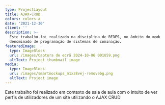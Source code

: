 ```yaml
---
type: ProjectLayout
title: AJAX-CRUD
colors: colors-a
date: '2021-12-30'
client: ''
description: >-
  Este trabalho foi realizado na disciplina de REDES, no âmbito do modulo 6,
  denominado de programação de sistemas de cominação.
featuredImage:
  type: ImageBlock
  url: /images/Captura de ecrã 2024-10-06 001859.png
  altText: Project thumbnail image
media:
  type: ImageBlock
  url: /images/smartmockups_m1xz8vej-removebg.png
  altText: Project image
---
```

Este trabalho foi realizado em contexto de sala de aula com o intuito de ver perfis de utilizadores de um site utilizando o AJAX CRUD
